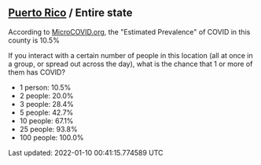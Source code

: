 
## [Puerto Rico](/united-states/puerto-rico) / Entire state

According to [MicroCOVID.org](http://microcovid.org),
the "Estimated Prevalence" of COVID in this county is 10.5%

If you interact with a certain number of people in this location
(all at once in a group, or spread out across the day), what is the chance that
1 or more of them has COVID?

- 1 person: 10.5%
- 2 people: 20.0%
- 3 people: 28.4%
- 5 people: 42.7%
- 10 people: 67.1%
- 25 people: 93.8%
- 100 people: 100.0%

Last updated: 2022-01-10 00:41:15.774589 UTC
